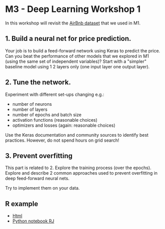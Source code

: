 # M3 - Deep Learning Workshop 1


In this workshop will revisit the [AirBnb dataset](http://data.insideairbnb.com/denmark/hovedstaden/copenhagen/2020-06-26/data/listings.csv.gz) that we used in M1. 

## 1. Build a neural net for price prediction.

Your job is to build a feed-forward network using Keras to predict the price.
Can you beat the performance of other models that we explored in M1 (using the same set of independent variables)? Start with a "simpler" baseline model using 1 2 layers only (one input layer one output layer).

## 2. Tune the network.

Experiment with different set-ups changing e.g.:

- number of neurons
- number of layers 
- number of epochs and batch size
- activation functions (reasonable choices)
- optimizers and losses (again: reasonable choices)

Use the Keras documentation and community sources to identify best practices. However, do not spend hours on grid search!

## 3. Prevent overfitting

This part is related to 2. Explore the training process (over the epochs). Explore and describe 2 common approaches used to prevent overfitting in deep feed-forward neural nets.

Try to implement them on your data.


## R example

* [Html](https://sds-aau.github.io/SDS-master/M3/exercises/ANN_workshop.nb.html)
* [Python notebook RJ](https://nbviewer.jupyter.org/github/SDS-AAU/SDS-2020/blob/master/M3/workshop1/M3_W1_AirBnb.ipynb)